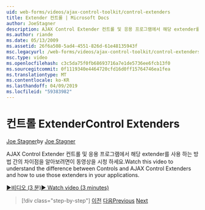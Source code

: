 ```yaml
---
uid: web-forms/videos/ajax-control-toolkit/control-extenders
title: Extender 컨트롤 | Microsoft Docs
author: JoeStagner
description: AJAX Control Extender 컨트롤 및 응용 프로그램에서 해당 extender를 사용 하는 방법 간의 차이점을 알아보려면이 동영상을 시청 하세요.
ms.author: riande
ms.date: 05/13/2009
ms.assetid: 26f6a508-5ad4-4551-826d-61e48135943f
msc.legacyurl: /web-forms/videos/ajax-control-toolkit/control-extenders
msc.type: video
ms.openlocfilehash: c3c5da75f0fb68693716a7e1de5736ee6fcb13f0
ms.sourcegitcommit: 0f1119340e4464720cfd16d0ff15764746ea1fea
ms.translationtype: MT
ms.contentlocale: ko-KR
ms.lasthandoff: 04/09/2019
ms.locfileid: "59383982"
---
```

# <a name="control-extenders"></a><span data-ttu-id="768ec-103">컨트롤 Extender</span><span class="sxs-lookup"><span data-stu-id="768ec-103">Control Extenders</span></span>

<span data-ttu-id="768ec-104">[Joe Stagner](https://github.com/JoeStagner)</span><span class="sxs-lookup"><span data-stu-id="768ec-104">by [Joe Stagner](https://github.com/JoeStagner)</span></span>

<span data-ttu-id="768ec-105">AJAX Control Extender 컨트롤 및 응용 프로그램에서 해당 extender를 사용 하는 방법 간의 차이점을 알아보려면이 동영상을 시청 하세요.</span><span class="sxs-lookup"><span data-stu-id="768ec-105">Watch this video to understand the difference between Controls and AJAX Control Extenders and how to use those extenders in your applications.</span></span>

[<span data-ttu-id="768ec-106">&#9654;비디오 (3 분)</span><span class="sxs-lookup"><span data-stu-id="768ec-106">&#9654; Watch video (3 minutes)</span></span>](https://channel9.msdn.com/Blogs/ASP-NET-Site-Videos/control-extenders)

> [!div class="step-by-step"]
> <span data-ttu-id="768ec-107">[이전](utilize-the-ajax-rating-control-in-the-aspnet-toolkit.md)
> [다음](color-picker.md)</span><span class="sxs-lookup"><span data-stu-id="768ec-107">[Previous](utilize-the-ajax-rating-control-in-the-aspnet-toolkit.md)
[Next](color-picker.md)</span></span>
